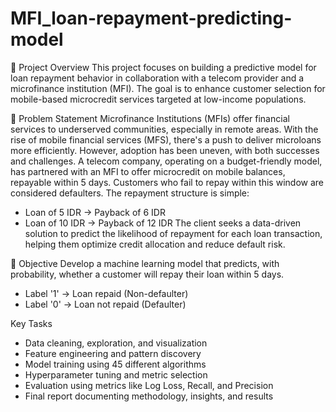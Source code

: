 # MFI_loan-repayment-predicting-model
📘 Project Overview
This project focuses on building a predictive model for loan repayment behavior in collaboration with a telecom provider and a microfinance institution (MFI). The goal is to enhance customer selection for mobile-based microcredit services targeted at low-income populations.

🎯 Problem Statement
Microfinance Institutions (MFIs) offer financial services to underserved communities, especially in remote areas. With the rise of mobile financial services (MFS), there's a push to deliver microloans more efficiently. However, adoption has been uneven, with both successes and challenges.
A telecom company, operating on a budget-friendly model, has partnered with an MFI to offer microcredit on mobile balances, repayable within 5 days. Customers who fail to repay within this window are considered defaulters. The repayment structure is simple:
- Loan of 5 IDR → Payback of 6 IDR
- Loan of 10 IDR → Payback of 12 IDR
The client seeks a data-driven solution to predict the likelihood of repayment for each loan transaction, helping them optimize credit allocation and reduce default risk.

🧠 Objective
Develop a machine learning model that predicts, with probability, whether a customer will repay their loan within 5 days.
- Label '1' → Loan repaid (Non-defaulter)
- Label '0' → Loan not repaid (Defaulter)

Key Tasks
- Data cleaning, exploration, and visualization
- Feature engineering and pattern discovery
- Model training using 45 different algorithms
- Hyperparameter tuning and metric selection
- Evaluation using metrics like Log Loss, Recall, and Precision
- Final report documenting methodology, insights, and results
